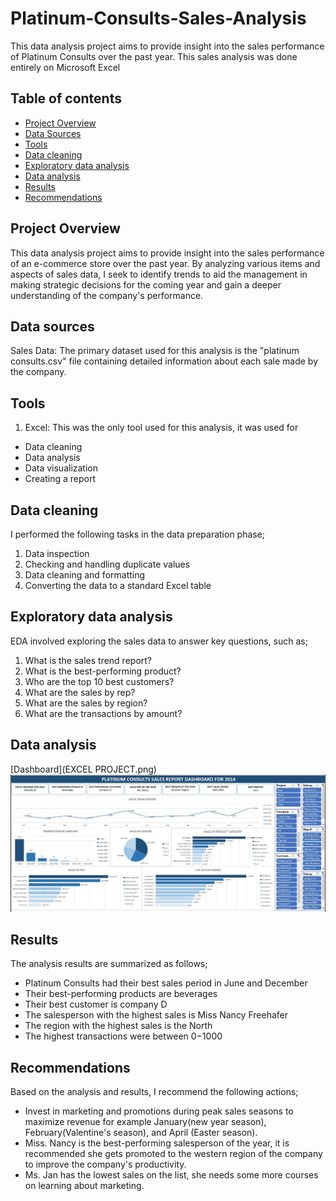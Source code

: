 # Platinum-Consults-Sales-Analysis
This data analysis project aims to provide insight into the sales performance of Platinum Consults over the past year.  This sales analysis was done entirely on Microsoft Excel

## Table of contents

- [Project Overview](#project-overview)
- [Data Sources](#data-sources)
- [Tools](#tools)
- [Data cleaning](#data-cleaning)
- [Exploratory data analysis](#exploratory-data-analysis)
- [Data analysis](#data-analysis)
- [Results](#results)
- [Recommendations](#recommendations)



## Project Overview

This data analysis project aims to provide insight into the sales performance of an e-commerce store over the past year. By analyzing various items and aspects of sales data, I seek to identify trends to aid the management in making strategic decisions for the coming year and gain a deeper understanding of the company's performance.

## Data sources

Sales Data: The primary dataset used for this analysis is the "platinum consults.csv" file containing detailed information about each sale made by the company.

## Tools

1. Excel: This was the only tool used for this analysis, it was used for

 - Data cleaning
 - Data analysis
 - Data visualization
 - Creating a report

## Data cleaning

I performed the following tasks in the data preparation phase;

1. Data inspection
2. Checking and handling duplicate values
3. Data cleaning and formatting
4. Converting the data to a standard Excel table

## Exploratory data analysis

EDA involved exploring the sales data to answer key questions, such as;

1. What is the sales trend report?
2. What is the best-performing product?
3. Who are the top 10 best customers?
4. What are the sales by rep?
5. What are the sales by region?
6. What are the transactions by amount?

## Data analysis 

[Dashboard](EXCEL PROJECT.png) 
 ![EXCEL PROJECT](https://github.com/calfav/Platinum-Consults-Sales-Analysis/blob/main/Platinum%20Consults%20sales%20dashboard.JPG)


## Results

The analysis results are summarized as follows;

 - Platinum Consults had their best sales period in June and December
 - Their best-performing products are beverages
 - Their best customer is company D
 - The salesperson with the highest sales is Miss Nancy Freehafer
 - The region with the highest sales is the North 
 - The highest transactions were between 0$-1000$

## Recommendations

Based on the analysis and results, I recommend the following actions;

 - Invest in marketing and promotions during peak sales seasons to maximize revenue for example January(new year season), February(Valentine's season), and April (Easter season).
 - Miss. Nancy is the best-performing salesperson of the year, it is recommended she gets promoted to the western region of the company to improve the company's productivity.
 - Ms. Jan has the lowest sales on the list, she needs some more courses on learning about marketing.
